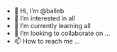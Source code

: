 - 👋 Hi, I’m @balleb
- 👀 I’m interested in all
- 🌱 I’m currently learning all
- 💞️ I’m looking to collaborate on ...
- 📫 How to reach me ...

<!---
balleb/balleb is a ✨ special ✨ repository because its `README.md` (this file) appears on your GitHub profile.
You can click the Preview link to take a look at your changes.
--->
